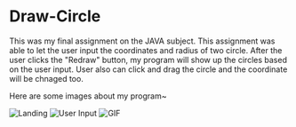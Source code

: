 # Draw-Circle
This was my final assignment on the JAVA subject. This assignment was able to let the user input the coordinates and radius of two circle.
After the user clicks the "Redraw" button, my program will show up the circles based on the user input. User also can click and drag the circle and the coordinate will be chnaged too.

Here are some images about my program~

![Landing](https://github.com/Kingsleyyong/JAVA-Final-Assignment/blob/master/Screenshot%202021-03-11%20at%209.42.39%20AM.png)
![User Input](https://github.com/Kingsleyyong/JAVA-Final-Assignment/blob/master/Screenshot%202021-03-11%20at%209.43.28%20AM.png)
![GIF](https://github.com/Kingsleyyong/JAVA-Final-Assignment/blob/master/Demo.gif)
